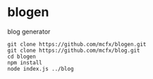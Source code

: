 # blogen

blog generator

```shell
git clone https://github.com/mcfx/blogen.git
git clone https://github.com/mcfx/blog.git
cd blogen
npm install
node index.js ../blog
```